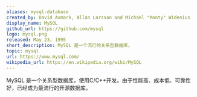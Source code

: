 ```yaml
---
aliases: mysql-database
created_by: David Axmark, Allan Larsson and Michael "Monty" Widenius
display_name: MySQL
github_url: https://github.com/mysql
logo: mysql.png
released: May 23, 1995
short_description: MySQL 是一个流行的关系型数据库。
topic: mysql
url: https://www.mysql.com/
wikipedia_url: https://en.wikipedia.org/wiki/MySQL
---
```

MySQL 是一个关系型数据库，使用C/C++开发。由于性能高、成本低、可靠性好，已经成为最流行的开源数据库。
